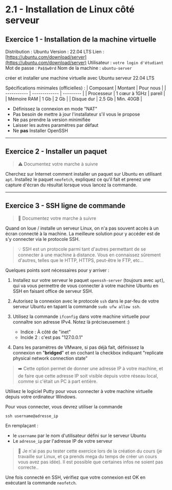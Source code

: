 # 2.1 - Installation de Linux côté serveur

## Exercice 1 - Installation de la machine virtuelle
Distribution : Ubuntu
Version : 22.04 LTS
Lien : [https://ubuntu.com/download/server](https://ubuntu.com/download/server)
Utilisateur : `votre login d'étudiant`
Mot de passe : `Pa$$w0rd`
Nom de la machine : `ubuntu-server`

créer et installer une machine virtuelle avec Ubuntu serveur 22.04 LTS

Spécifications minimales (officielles) :
| Composant   | Montant       | Pour nous |
| ----------- | ------------- | --------- |
| Processeur  | 1 cœur à 1GHz | pareil    |
| Mémoire RAM | 1 Gb          | 2 Gb      |
| Disque dur  | 2.5 Gb        | Min. 40GB |


- Définissez la connexion en mode "NAT"
- Pas besoin de mettre à jour l'installateur s'il vous le propose
- Ne pas prendre la version minimifiée
- Laisser les autres paramètres par défaut
- Ne **pas** Installer OpenSSH

---

## Exercice 2 - Installer un paquet
> ⚠️ Documentez votre marche à suivre

Cherchez sur Internet comment installer un paquet sur Ubuntu en utilisant `apt`.
Installez le paquet `neofetch`, expliquez ce qu'il fait et prenez une capture d'écran du résultat lorsque vous lancez la commande.

---

## Exercice 3 -  SSH ligne de commande
> 📌 Documentez votre marche à suivre

Quand on loue / installe un serveur Linux, on n'a pas souvent accès à un écran connecté à la machine. La meilleure solution pour y accéder est de s'y connecter via le protocole SSH.

> 💡 SSH est un protocole parmi tant d'autres permettant de se connecter à une machine à distance. Vous en connaissez sûrement d'autres, telles que le HTTP, HTTPS, peut-être le FTP, etc...

Quelques points sont nécessaires pour y arriver :

1. Installez sur votre serveur le paquet `openssh-server` (toujours avec `apt`), qui va vous permettre de vous connecter à votre machine Ubuntu en SSH en faisant office de serveur SSH.


2. Autorisez la connexion avec le protocole `ssh`  dans le par-feu de votre serveur Ubuntu en tapant la commande `sudo ufw allow ssh`.


3. Utilisez la commande `ifconfig` dans votre machine virtuelle pour connaître son adresse IPv4. Notez là préciseusement :)
	- Indice : À côté de "inet"
	- Incide 2 : c'est pas "127.0.0.1"


4. Dans les paramètres de VMware, si pas déjà fait, définissez la connexion en "**bridged**" et en cochant la checkbox indiquant "replicate physical network connection state"
> ➡️ Cette option permet de donner une adresse IP à votre machine, et de faire que cette adresse IP soit visible depuis votre réseau local, comme si c'était un PC à part entière.

Utilisez le logiciel Putty pour vous connecter à votre machine virtuelle depuis votre ordinateur Windows.

Pour vous connecter, vous devrez utiliser la commande
```shell
ssh username@adresse_ip
```
En remplaçant :
- le `username` par le nom d'utilisateur défini sur le serveur Ubuntu
- Le `adresse_ip` par l'adresse IP de votre serveur

> 📌 Je n'ai pas pu tester cette exercice lors de la création du cours (je travaille sur Linux, et ça prends mega du temps de créer un cours vous avez pas idée). Il est possible que certaines infos ne soient pas correcte..


Une fois connecté en SSH, vérifiez que votre connexion est OK en exécutant la commande `neofetch`.